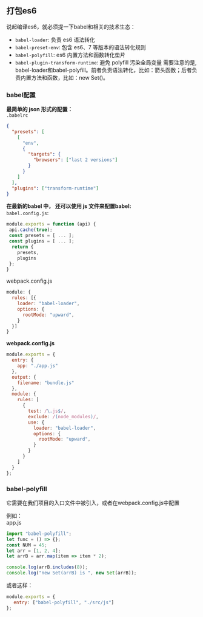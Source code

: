 ## 打包es6

说起编译es6，就必须提一下babel和相关的技术生态：

- `babel-loader`: 负责 es6 语法转化
- `babel-preset-env`: 包含 es6、7 等版本的语法转化规则
- `babel-polyfill`: es6 内置方法和函数转化垫片
- `babel-plugin-transform-runtime`: 避免 polyfill 污染全局变量
需要注意的是, babel-loader和babel-polyfill。前者负责语法转化，比如：箭头函数；后者负责内置方法和函数，比如：new Set()。

### babel配置
**最简单的 json 形式的配置：**                                
`.babelrc`
```json
{
  "presets": [
    [
      "env",
      {
        "targets": {
          "browsers": ["last 2 versions"]
        }
      }
    ]
  ],
  "plugins": ["transform-runtime"]
}
```

**在最新的babel 中， 还可以使用 js 文件来配置babel:**                           
`babel.config.js`:                          
```js
module.exports = function (api) {
 api.cache(true);
 const presets = [ ... ];
 const plugins = [ ... ];
  return {
    presets,
    plugins
 };
}
```

webpack.config.js
```js
module: {
  rules: [{
    loader: "babel-loader",
    options: {
      rootMode: "upward",
    }
  }]
}
```


**webpack.config.js**
```js
module.exports = {
  entry: {
    app: "./app.js"
  },
  output: {
    filename: "bundle.js"
  },
  module: {
    rules: [
      {
        test: /\.js$/,
        exclude: /(node_modules)/,
        use: {
          loader: "babel-loader",
          options: {
            rootMode: "upward",
          }
        }
      }
    ]
  }
};
```

### babel-polyfill
它需要在我们项目的入口文件中被引入，或者在webpack.config.js中配置

例如：                     
app.js
```js
import "babel-polyfill";
let func = () => {};
const NUM = 45;
let arr = [1, 2, 4];
let arrB = arr.map(item => item * 2);

console.log(arrB.includes(8));
console.log("new Set(arrB) is ", new Set(arrB));
```

或者这样：                       
```js
module.exports = {
 　entry: ["babel-polyfill", "./src/js"]
};
```



